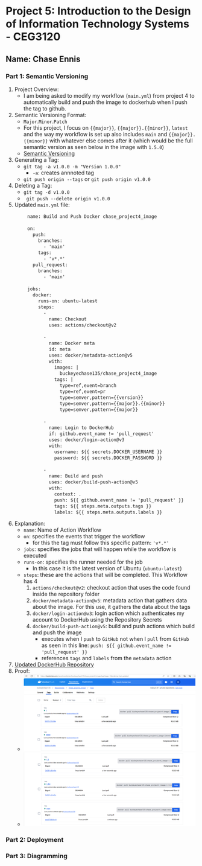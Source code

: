 # Project 5: Introduction to the Design of Information Technology Systems - CEG3120
   
## Name: Chase Ennis       

### Part 1: Semantic Versioning

1. Project Overview:
   * I am being asked to modify my workflow (`main.yml`) from project 4 to automatically build and push the image to dockerhub when I push the tag to github.
2. Semantic Versioning Format:
   * `Major`.`Minor`.`Patch`
   * For this project, I focus on `{{major}}`, `{{major}}.{{minor}}`, `latest` and the way my workflow is set up also includes `main` and `{{major}}.{{minor}}` with whatever else comes after it (which would be the full semantic version as seen below in the image with `1.5.0`) 
   * [Semantic Versioning](https://semver.org/)
3. Generating a Tag:
   * `git tag -a v1.0.0 -m "Version 1.0.0"`
     * `-a`: creates annnoted tag
   * `git push origin --tags` or `git push origin v1.0.0`
4. Deleting a Tag:
   * `git tag -d v1.0.0`
   * ` git push --delete origin v1.0.0` 
5. Updated `main.yml` file:

```
        name: Build and Push Docker chase_project4_image
        
        on:
          push:
            branches:
              - 'main'
            tags:
              - 'v*.*'
          pull_request:
            branches:
              - 'main'
        
        jobs:
          docker:
            runs-on: ubuntu-latest
            steps:
              -
                name: Checkout
                uses: actions/checkout@v2
        
              -
                name: Docker meta
                id: meta
                uses: docker/metadata-action@v5
                with:
                  images: |
                    buckeyechase135/chase_project4_image
                  tags: |
                    type=ref,event=branch
                    type=ref,event=pr
                    type=semver,pattern={{version}}
                    type=semver,pattern={{major}}.{{minor}}
                    type=semver,pattern={{major}}
        
              -
                name: Login to DockerHub
                if: github.event_name != 'pull_request'
                uses: docker/login-action@v3
                with:
                  username: ${{ secrets.DOCKER_USERNAME }}
                  password: ${{ secrets.DOCKER_PASSWORD }}
        
              -
                name: Build and push
                uses: docker/build-push-action@v5
                with:
                  context: .
                  push: ${{ github.event_name != 'pull_request' }}
                  tags: ${{ steps.meta.outputs.tags }}
                  labels: ${{ steps.meta.outputs.labels }}
```
6. Explanation:
   * `name`: Name of Action Workflow
   * `on`: specifies the events that trigger the workflow
      * for this the tag must follow this specific pattern: `'v*.*'`
   * `jobs`: specifies the jobs that will happen while the workflow is executed
   * `runs-on`: specifies the runner needed for the job
      * In this case it is the latest version of Ubuntu (`ubuntu-latest`)
   * `steps`: these are the actions that will be completed. This Workflow has 4
       1. `actions/checkout@v2`: checkout action that uses the code found inside the repository folder
       2. `docker/metadata-action@v5`: metadata action that gathers data about the image. For this use, it gathers the data about the tags
       3. `docker/login-action@v3`: login action which authenticates my account to DockerHub using the Repository Secrets
       4. `docker/build-push-action@v5`: build and push actions which build and push the image
           * executes when I `push` to `GitHub` not when I `pull` from `GitHub` as seen in this line: `push: ${{ github.event_name != 'pull_request' }}`
           * references `tags` and `labels` from the `metadata` action
7. [Updated DockerHub Repository](https://hub.docker.com/repository/docker/buckeyechase135/chase_project4_image/tags?page=1&ordering=last_updated)
8. Proof:
    * ![DockerHub Image](project5images/dockerhub1.png)
    * ![DockerHub Image](project5images/dockerhub2.png)
      
### Part 2: Deployment

### Part 3: Diagramming
